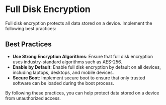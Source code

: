 # Full Disk Encryption

Full disk encryption protects all data stored on a device. Implement the following best practices:

## Best Practices

- **Use Strong Encryption Algorithms**: Ensure that full disk encryption uses industry-standard algorithms such as AES-256.
- **Enable by Default**: Enable full disk encryption by default on all devices, including laptops, desktops, and mobile devices.
- **Secure Boot**: Implement secure boot to ensure that only trusted software can be loaded during the boot process.

By following these practices, you can help protect data stored on a device from unauthorized access.
